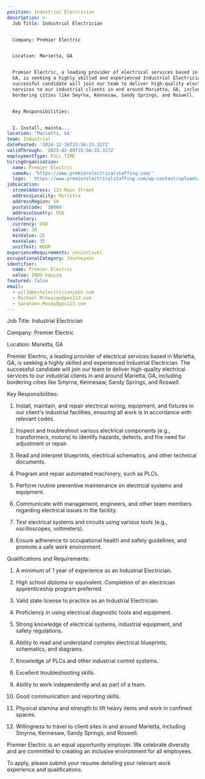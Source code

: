 ```yaml
---
position: Industrial Electrician
description: >-
  Job Title: Industrial Electrician


  Company: Premier Electric 


  Location: Marietta, GA


  Premier Electric, a leading provider of electrical services based in Marietta,
  GA, is seeking a highly skilled and experienced Industrial Electrician. The
  successful candidate will join our team to deliver high-quality electrical
  services to our industrial clients in and around Marietta, GA, including
  bordering cities like Smyrna, Kennesaw, Sandy Springs, and Roswell.


  Key Responsibilities:


  1. Install, mainta...
location: 'Marietta, GA'
team: Industrial
datePosted: '2024-12-26T15:56:33.327Z'
validThrough: '2025-02-09T15:56:33.327Z'
employmentType: FULL_TIME
hiringOrganization:
  name: Premier Electric
  sameAs: 'https://www.premierelectricalstaffing.com/'
  logo: ' https://www.premierelectricalstaffing.com/wp-content/uploads/2020/05/Premier-Electrical-Staffing-logo.png'
jobLocation:
  streetAddress: 123 Main Street
  addressLocality: Marietta
  addressRegion: GA
  postalCode: '30060'
  addressCountry: USA
baseSalary:
  currency: USD
  value: 30
  minValue: 25
  maxValue: 35
  unitText: HOUR
experienceRequirements: seniorLevel
occupationalCategory: Journeyman
identifier:
  name: Premier Electric
  value: INDU-kquyyq
featured: false
email:
  - will@bestelectricianjobs.com
  - Michael.Mckeaige@pes123.com
  - Sarahann.Moody@pes123.com
---
```




Job Title: Industrial Electrician

Company: Premier Electric 

Location: Marietta, GA

Premier Electric, a leading provider of electrical services based in Marietta, GA, is seeking a highly skilled and experienced Industrial Electrician. The successful candidate will join our team to deliver high-quality electrical services to our industrial clients in and around Marietta, GA, including bordering cities like Smyrna, Kennesaw, Sandy Springs, and Roswell.

Key Responsibilities:

1. Install, maintain, and repair electrical wiring, equipment, and fixtures in our client's industrial facilities, ensuring all work is in accordance with relevant codes.

2. Inspect and troubleshoot various electrical components (e.g., transformers, motors) to identify hazards, defects, and the need for adjustment or repair.

3. Read and interpret blueprints, electrical schematics, and other technical documents.

4. Program and repair automated machinery, such as PLCs.

5. Perform routine preventive maintenance on electrical systems and equipment.

6. Communicate with management, engineers, and other team members regarding electrical issues in the facility.

7. Test electrical systems and circuits using various tools (e.g., oscilloscopes, voltmeters).

8. Ensure adherence to occupational health and safety guidelines, and promote a safe work environment.

Qualifications and Requirements:

1. A minimum of 1 year of experience as an Industrial Electrician.

2. High school diploma or equivalent. Completion of an electrician apprenticeship program preferred.

3. Valid state license to practice as an Industrial Electrician.

4. Proficiency in using electrical diagnostic tools and equipment.

5. Strong knowledge of electrical systems, industrial equipment, and safety regulations.

6. Ability to read and understand complex electrical blueprints, schematics, and diagrams.

7. Knowledge of PLCs and other industrial control systems.

8. Excellent troubleshooting skills.

9. Ability to work independently and as part of a team.

10. Good communication and reporting skills.

11. Physical stamina and strength to lift heavy items and work in confined spaces.

12. Willingness to travel to client sites in and around Marietta, including Smyrna, Kennesaw, Sandy Springs, and Roswell.

Premier Electric is an equal opportunity employer. We celebrate diversity and are committed to creating an inclusive environment for all employees. 

To apply, please submit your resume detailing your relevant work experience and qualifications.

